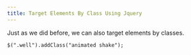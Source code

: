 ```yaml
---
title: Target Elements By Class Using Jquery
---
```

Just as we did before, we can also target elements by classes.

    $(".well").addClass("animated shake");
